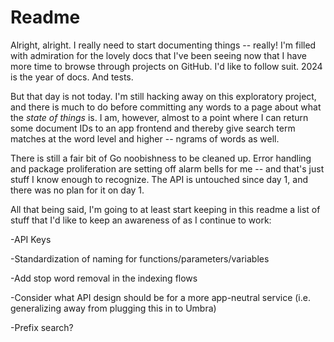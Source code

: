 # Readme

Alright, alright. I really need to start documenting things -- really! I'm filled with admiration for the lovely docs that I've been seeing now that I have more time to browse through projects on GitHub. I'd like to follow suit. 2024 is the year of docs. And tests.

But that day is not today. I'm still hacking away on this exploratory project, and there is much to do before committing any words to a page about what the *state of things* is. I am, however, almost to a point where I can return some document IDs to an app frontend and thereby give search term matches at the word level and higher -- ngrams of words as well.

There is still a fair bit of Go noobishness to be cleaned up. Error handling and package proliferation are setting off alarm bells for me -- and that's just stuff I know enough to recognize. The API is untouched since day 1, and there was no plan for it on day 1.

All that being said, I'm going to at least start keeping in this readme a list of stuff that I'd like to keep an awareness of as I continue to work:

-API Keys

-Standardization of naming for functions/parameters/variables

-Add stop word removal in the indexing flows

-Consider what API design should be for a more app-neutral service (i.e. generalizing away from plugging this in to Umbra)

-Prefix search?